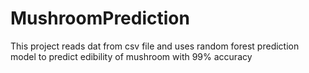 # MushroomPrediction
This project reads dat from csv file and uses random forest prediction model to predict edibility of mushroom with 99% accuracy
